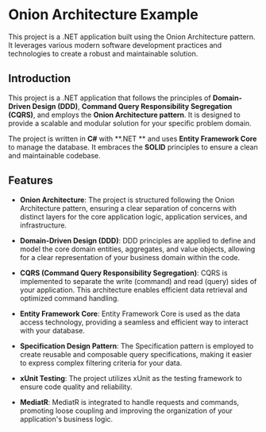 
# Onion Architecture Example

This project is a .NET application built using the Onion Architecture pattern. It leverages various modern software development practices and technologies to create a robust and maintainable solution.

## Introduction

This project is a .NET application that follows the principles of **Domain-Driven Design (DDD)**, **Command Query Responsibility Segregation (CQRS)**, and employs the **Onion Architecture pattern**. It is designed to provide a scalable and modular solution for your specific problem domain.

The project is written in **C#** with **.NET ** and uses **Entity Framework Core** to manage the database. It embraces the **SOLID** principles to ensure a clean and maintainable codebase.

## Features

- **Onion Architecture**: The project is structured following the Onion Architecture pattern, ensuring a clear separation of concerns with distinct layers for the core application logic, application services, and infrastructure.

- **Domain-Driven Design (DDD)**: DDD principles are applied to define and model the core domain entities, aggregates, and value objects, allowing for a clear representation of your business domain within the code.

- **CQRS (Command Query Responsibility Segregation)**: CQRS is implemented to separate the write (command) and read (query) sides of your application. This architecture enables efficient data retrieval and optimized command handling.

- **Entity Framework Core**: Entity Framework Core is used as the data access technology, providing a seamless and efficient way to interact with your database.

- **Specification Design Pattern**: The Specification pattern is employed to create reusable and composable query specifications, making it easier to express complex filtering criteria for your data.

- **xUnit Testing**: The project utilizes xUnit as the testing framework to ensure code quality and reliability.

- **MediatR**: MediatR is integrated to handle requests and commands, promoting loose coupling and improving the organization of your application's business logic.

